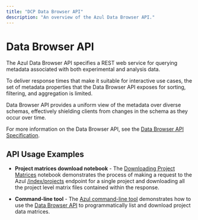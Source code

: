 ```yaml
---
title: "DCP Data Browser API"
description: "An overview of the Azul Data Browser API."
---
```


# Data Browser API

The Azul Data Browser API specifies a REST web service for querying metadata associated with both experimental and analysis data.

To deliver response times that make it suitable for interactive use cases, the set of metadata properties that the Data Browser API exposes for sorting, filtering, and aggregation is limited.

Data Browser API provides a uniform view of the metadata over diverse schemas, effectively shielding clients from changes in the schema as they occur over time.

For more information on the Data Browser API, see the [Data Browser API Specification](https://service.azul.data.humancellatlas.org/).

## API Usage Examples

- **Project matrices download notebook**  - The [Downloading Project Matrices](https://github.com/DataBiosphere/azul/blob/develop/docs/download-project-matrices.ipynb) notebook demonstrates the process of making a request to the Azul [/index/projects](https://service.azul.data.humancellatlas.org/#/Index/get_index_projects__project_id_) endpoint for a single project and downloading all the project level matrix files contained within the response.


- **Command-line tool** - The [Azul command-line tool](https://github.com/DataBiosphere/azul/blob/develop/docs/hca_file_downloader.py) demonstrates how to use the [Data Browser API](https://service.azul.data.humancellatlas.org/) to programmatically list and download project data matrices.











